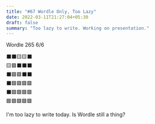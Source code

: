```yaml
---
title: "#67 Wordle Only, Too Lazy"
date: 2022-03-11T21:27:04+05:30
draft: false
summary: "Too lazy to write. Working on presentation."
---
```


Wordle 265 6/6

⬛⬛🟨🟨⬛\
🟨🟩⬛⬛⬛\
⬛🟩🟩⬛⬛\
⬛🟩🟩🟩🟩\
⬛🟩🟩🟩🟩\
🟩🟩🟩🟩🟩

I'm too lazy to write today. Is Wordle still a thing?
